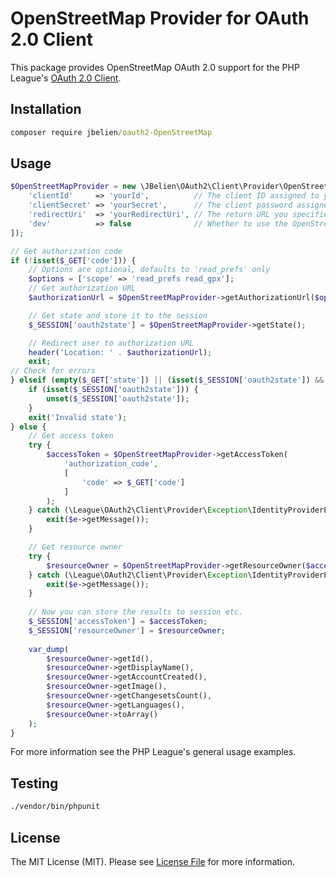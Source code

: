 # OpenStreetMap Provider for OAuth 2.0 Client

This package provides OpenStreetMap OAuth 2.0 support for the PHP League's [OAuth 2.0 Client](https://github.com/thephpleague/oauth2-client).

## Installation

```cmd
composer require jbelien/oauth2-OpenStreetMap
```

## Usage

```php
$OpenStreetMapProvider = new \JBelien\OAuth2\Client\Provider\OpenStreetMap([
    'clientId'     => 'yourId',          // The client ID assigned to you by OpenStreetMap.org
    'clientSecret' => 'yourSecret',      // The client password assigned to you by OpenStreetMap.org
    'redirectUri'  => 'yourRedirectUri', // The return URL you specified for your app on OpenStreetMap.org
    'dev'          => false              // Whether to use the OpenStreetMap test environment at https://master.apis.dev.openstreetmap.org/
]);

// Get authorization code
if (!isset($_GET['code'])) {
    // Options are optional, defaults to 'read_prefs' only
    $options = ['scope' => 'read_prefs read_gpx'];
    // Get authorization URL
    $authorizationUrl = $OpenStreetMapProvider->getAuthorizationUrl($options);

    // Get state and store it to the session
    $_SESSION['oauth2state'] = $OpenStreetMapProvider->getState();

    // Redirect user to authorization URL
    header('Location: ' . $authorizationUrl);
    exit;
// Check for errors
} elseif (empty($_GET['state']) || (isset($_SESSION['oauth2state']) && $_GET['state'] !== $_SESSION['oauth2state'])) {
    if (isset($_SESSION['oauth2state'])) {
        unset($_SESSION['oauth2state']);
    }
    exit('Invalid state');
} else {
    // Get access token
    try {
        $accessToken = $OpenStreetMapProvider->getAccessToken(
            'authorization_code',
            [
                'code' => $_GET['code']
            ]
        );
    } catch (\League\OAuth2\Client\Provider\Exception\IdentityProviderException $e) {
        exit($e->getMessage());
    }

    // Get resource owner
    try {
        $resourceOwner = $OpenStreetMapProvider->getResourceOwner($accessToken);
    } catch (\League\OAuth2\Client\Provider\Exception\IdentityProviderException $e) {
        exit($e->getMessage());
    }
        
    // Now you can store the results to session etc.
    $_SESSION['accessToken'] = $accessToken;
    $_SESSION['resourceOwner'] = $resourceOwner;
    
    var_dump(
        $resourceOwner->getId(),
        $resourceOwner->getDisplayName(),
        $resourceOwner->getAccountCreated(),
        $resourceOwner->getImage(),
        $resourceOwner->getChangesetsCount(),
        $resourceOwner->getLanguages(),
        $resourceOwner->toArray()
    );
}
```

For more information see the PHP League's general usage examples.

## Testing

``` bash
./vendor/bin/phpunit
```

## License

The MIT License (MIT). Please see [License File](https://github.com/jbelien/oauth2-openstreetmap/blob/master/LICENSE) for more information.
